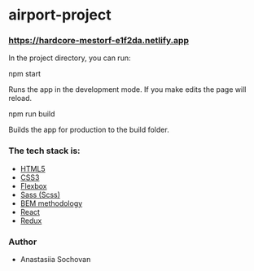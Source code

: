 # airport-project

### https://hardcore-mestorf-e1f2da.netlify.app

In the project directory, you can run:

npm start

Runs the app in the development mode. If you make edits the page will reload.

npm run build

Builds the app for production to the build folder.

### The tech stack is:

- [HTML5](https://en.wikipedia.org/wiki/HTML5)
- [CSS3](https://en.wikipedia.org/wiki/Cascading_Style_Sheets)
- [Flexbox](https://en.wikipedia.org/wiki/CSS_Flexible_Box_Layout)
- [Sass (Scss)](https://sass-lang.com/)
- [BEM methodology](https://en.bem.info/methodology/)
- [React](https://reactjs.org/)
- [Redux](https://redux.js.org/)

### Author

- Anastasiia Sochovan
